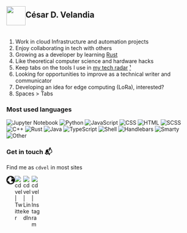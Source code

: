 <h2 align="left">
<img src="https://res.cloudinary.com/cdvel/image/upload/v1612791504/logos/cdv_hexa.svg" height="50px" width="50px" align="left" style="float:left; overflow: hidden; margin-top:-10px;"/>
César D. Velandia
</h2>
<br/>

1. Work in cloud Infrastructure and automation projects
2. Enjoy collaborating in tech with others
3. Growing as a developer by learning [Rust](https://github.com/search?q=rust)
4. Like theoretical computer science and hardware hacks
6. Keep tabs on the tools I use in [my tech radar][tech-radar] [¹][tech-radar-post]
7. Looking for opportunities to improve as a technical writer and communicator
5. Developing an idea for edge computing (LoRa), interested?
8. Spaces > Tabs

### Most used languages

![Jupyter Notebook](https://img.shields.io/static/v1?style=flat-square&label=%20&color=222&labelColor=%23DA5B0B&message=Jupyter%20Notebook%EF%B8%B139.8%25)
![Python](https://img.shields.io/static/v1?style=flat-square&label=%20&color=222&labelColor=%233572A5&message=Python%EF%B8%B116.8%25)
![JavaScript](https://img.shields.io/static/v1?style=flat-square&label=%20&color=222&labelColor=%23f1e05a&message=JavaScript%EF%B8%B116.3%25)
![CSS](https://img.shields.io/static/v1?style=flat-square&label=%20&color=222&labelColor=%23563d7c&message=CSS%EF%B8%B111.4%25)
![HTML](https://img.shields.io/static/v1?style=flat-square&label=%20&color=222&labelColor=%23e34c26&message=HTML%EF%B8%B14.7%25)
![SCSS](https://img.shields.io/static/v1?style=flat-square&label=%20&color=222&labelColor=%23c6538c&message=SCSS%EF%B8%B13.3%25)
![C++](https://img.shields.io/static/v1?style=flat-square&label=%20&color=222&labelColor=%23f34b7d&message=C%2B%2B%EF%B8%B12.9%25)
![Rust](https://img.shields.io/static/v1?style=flat-square&label=%20&color=222&labelColor=%23dea584&message=Rust%EF%B8%B11.8%25)
![Java](https://img.shields.io/static/v1?style=flat-square&label=%20&color=222&labelColor=%23b07219&message=Java%EF%B8%B10.7%25)
![TypeScript](https://img.shields.io/static/v1?style=flat-square&label=%20&color=222&labelColor=%232b7489&message=TypeScript%EF%B8%B10.5%25)
![Shell](https://img.shields.io/static/v1?style=flat-square&label=%20&color=222&labelColor=%2389e051&message=Shell%EF%B8%B10.3%25)
![Handlebars](https://img.shields.io/static/v1?style=flat-square&label=%20&color=222&labelColor=%23f7931e&message=Handlebars%EF%B8%B10.3%25)
![Smarty](https://img.shields.io/static/v1?style=flat-square&label=%20&color=222&labelColor=%23ededed&message=Smarty%EF%B8%B10.1%25)
![Other](https://img.shields.io/static/v1?style=flat-square&label=%20&color=222&labelColor=%23ededed&message=Other%EF%B8%B10.3%25)

### Get in touch 📬

Find me as `cdvel` in most sites

[<img align="left" alt="cesar.velandia.co" width="22px" src="https://raw.githubusercontent.com/iconic/open-iconic/master/svg/globe.svg" />][website]
[<img align="left" alt="cdvel | Twitter" width="22px" src="https://cdn.jsdelivr.net/npm/simple-icons@v3/icons/twitter.svg" />][twitter]
[<img align="left" alt="cdvel | LinkedIn" width="22px" src="https://cdn.jsdelivr.net/npm/simple-icons@v3/icons/linkedin.svg" />][linkedin]
[<img align="left" alt="cdvel | Instagram" width="22px" src="https://cdn.jsdelivr.net/npm/simple-icons@v3/icons/instagram.svg" />][instagram]


[tech-radar]: https://cdvel.github.io/tech-radar
[tech-radar-post]: https://cesar.velandia.co/tech-radar/
[website]: https://cesar.velandia.co
[twitter]: https://twitter.com/cdvel
[instagram]: https://instagram.com/cdvel
[linkedin]: https://linkedin.com/in/cdvelandia
